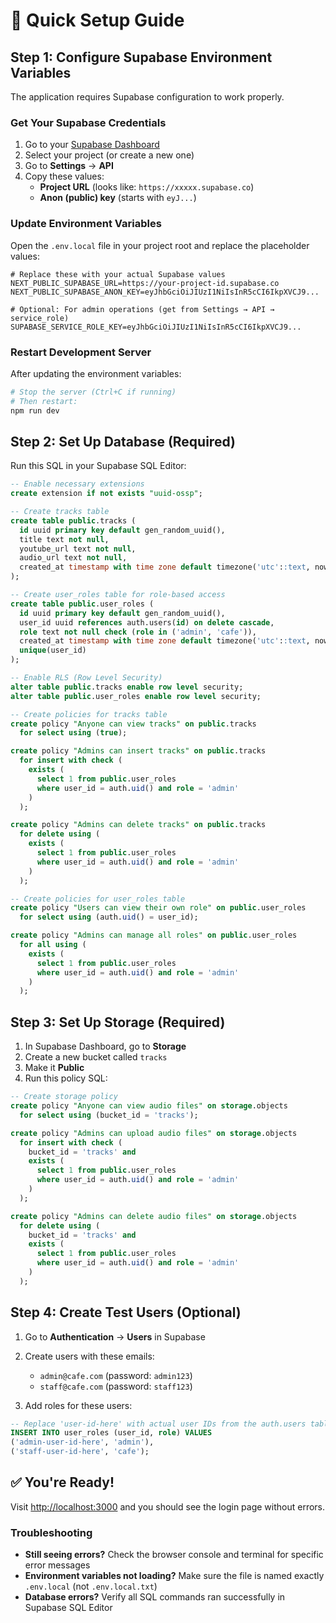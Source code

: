 # 🚀 Quick Setup Guide

## Step 1: Configure Supabase Environment Variables

The application requires Supabase configuration to work properly.

### Get Your Supabase Credentials

1. Go to your [Supabase Dashboard](https://supabase.com/dashboard)
2. Select your project (or create a new one)
3. Go to **Settings** → **API**
4. Copy these values:
   - **Project URL** (looks like: `https://xxxxx.supabase.co`)
   - **Anon (public) key** (starts with `eyJ...`)

### Update Environment Variables

Open the `.env.local` file in your project root and replace the placeholder values:

```env
# Replace these with your actual Supabase values
NEXT_PUBLIC_SUPABASE_URL=https://your-project-id.supabase.co
NEXT_PUBLIC_SUPABASE_ANON_KEY=eyJhbGciOiJIUzI1NiIsInR5cCI6IkpXVCJ9...

# Optional: For admin operations (get from Settings → API → service_role)
SUPABASE_SERVICE_ROLE_KEY=eyJhbGciOiJIUzI1NiIsInR5cCI6IkpXVCJ9...
```

### Restart Development Server

After updating the environment variables:

```bash
# Stop the server (Ctrl+C if running)
# Then restart:
npm run dev
```

## Step 2: Set Up Database (Required)

Run this SQL in your Supabase SQL Editor:

```sql
-- Enable necessary extensions
create extension if not exists "uuid-ossp";

-- Create tracks table
create table public.tracks (
  id uuid primary key default gen_random_uuid(),
  title text not null,
  youtube_url text not null,
  audio_url text not null,
  created_at timestamp with time zone default timezone('utc'::text, now()) not null
);

-- Create user_roles table for role-based access
create table public.user_roles (
  id uuid primary key default gen_random_uuid(),
  user_id uuid references auth.users(id) on delete cascade,
  role text not null check (role in ('admin', 'cafe')),
  created_at timestamp with time zone default timezone('utc'::text, now()) not null,
  unique(user_id)
);

-- Enable RLS (Row Level Security)
alter table public.tracks enable row level security;
alter table public.user_roles enable row level security;

-- Create policies for tracks table
create policy "Anyone can view tracks" on public.tracks
  for select using (true);

create policy "Admins can insert tracks" on public.tracks
  for insert with check (
    exists (
      select 1 from public.user_roles
      where user_id = auth.uid() and role = 'admin'
    )
  );

create policy "Admins can delete tracks" on public.tracks
  for delete using (
    exists (
      select 1 from public.user_roles
      where user_id = auth.uid() and role = 'admin'
    )
  );

-- Create policies for user_roles table
create policy "Users can view their own role" on public.user_roles
  for select using (auth.uid() = user_id);

create policy "Admins can manage all roles" on public.user_roles
  for all using (
    exists (
      select 1 from public.user_roles
      where user_id = auth.uid() and role = 'admin'
    )
  );
```

## Step 3: Set Up Storage (Required)

1. In Supabase Dashboard, go to **Storage**
2. Create a new bucket called `tracks`
3. Make it **Public** 
4. Run this policy SQL:

```sql
-- Create storage policy
create policy "Anyone can view audio files" on storage.objects
  for select using (bucket_id = 'tracks');

create policy "Admins can upload audio files" on storage.objects
  for insert with check (
    bucket_id = 'tracks' and
    exists (
      select 1 from public.user_roles
      where user_id = auth.uid() and role = 'admin'
    )
  );

create policy "Admins can delete audio files" on storage.objects
  for delete using (
    bucket_id = 'tracks' and
    exists (
      select 1 from public.user_roles
      where user_id = auth.uid() and role = 'admin'
    )
  );
```

## Step 4: Create Test Users (Optional)

1. Go to **Authentication** → **Users** in Supabase
2. Create users with these emails:
   - `admin@cafe.com` (password: `admin123`)
   - `staff@cafe.com` (password: `staff123`)

3. Add roles for these users:

```sql
-- Replace 'user-id-here' with actual user IDs from the auth.users table
INSERT INTO user_roles (user_id, role) VALUES 
('admin-user-id-here', 'admin'),
('staff-user-id-here', 'cafe');
```

## ✅ You're Ready!

Visit [http://localhost:3000](http://localhost:3000) and you should see the login page without errors.

### Troubleshooting

- **Still seeing errors?** Check the browser console and terminal for specific error messages
- **Environment variables not loading?** Make sure the file is named exactly `.env.local` (not `.env.local.txt`)
- **Database errors?** Verify all SQL commands ran successfully in Supabase SQL Editor